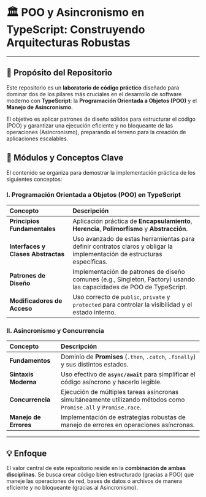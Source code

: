 # 🏛️ POO y Asincronismo en TypeScript: Construyendo Arquitecturas Robustas

---

## 🎯 Propósito del Repositorio

Este repositorio es un **laboratorio de código práctico** diseñado para dominar dos de los pilares más cruciales en el desarrollo de software moderno con **TypeScript**: la **Programación Orientada a Objetos (POO)** y el **Manejo de Asincronismo**.

El objetivo es aplicar patrones de diseño sólidos para estructurar el código (POO) y garantizar una ejecución eficiente y no bloqueante de las operaciones (Asincronismo), preparando el terreno para la creación de aplicaciones escalables.

## 🚀 Módulos y Conceptos Clave

El contenido se organiza para demostrar la implementación práctica de los siguientes conceptos:

### I. Programación Orientada a Objetos (POO) en TypeScript

| Concepto | Descripción |
| :--- | :--- |
| **Principios Fundamentales** | Aplicación práctica de **Encapsulamiento**, **Herencia**, **Polimorfismo** y **Abstracción**. |
| **Interfaces y Clases Abstractas** | Uso avanzado de estas herramientas para definir contratos claros y obligar la implementación de estructuras específicas. |
| **Patrones de Diseño** | Implementación de patrones de diseño comunes (e.g., Singleton, Factory) usando las capacidades de POO de TypeScript. |
| **Modificadores de Acceso** | Uso correcto de `public`, `private` y `protected` para controlar la visibilidad y el estado interno. |

### II. Asincronismo y Concurrencia

| Concepto | Descripción |
| :--- | :--- |
| **Fundamentos** | Dominio de **Promises** (`.then`, `.catch`, `.finally`) y sus distintos estados. |
| **Sintaxis Moderna** | Uso efectivo de **`async/await`** para simplificar el código asíncrono y hacerlo legible. |
| **Concurrencia** | Ejecución de múltiples tareas asíncronas simultáneamente utilizando métodos como `Promise.all` y `Promise.race`.
| **Manejo de Errores** | Implementación de estrategias robustas de manejo de errores en operaciones asíncronas.

---

## 💡 Enfoque

El valor central de este repositorio reside en la **combinación de ambas disciplinas**. Se busca crear código bien estructurado (gracias a POO) que maneje las operaciones de red, bases de datos o archivos de manera eficiente y no bloqueante (gracias al Asincronismo).

